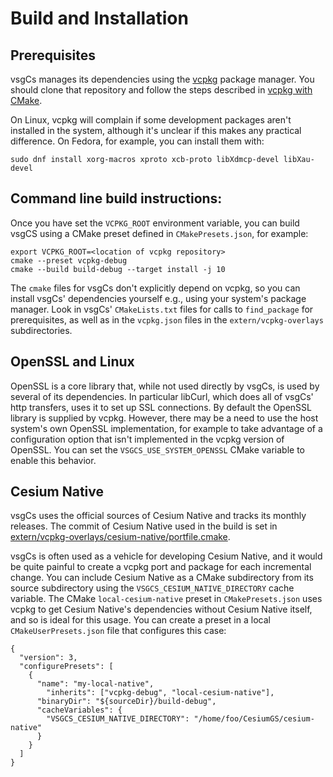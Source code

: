 # Build and Installation

## Prerequisites

vsgCs manages its dependencies using the
[vcpkg](https://github.com/microsoft/vcpkg) package manager. You
should clone that repository and follow the steps described in [vcpkg
with CMake](https://learn.microsoft.com/en-us/vcpkg/get_started/get-started?pivots=shell-bash).

On Linux, vcpkg will complain if some development packages aren't
installed in the system, although it's unclear if this makes any
practical difference. On Fedora, for example, you can install
them with:
```
sudo dnf install xorg-macros xproto xcb-proto libXdmcp-devel libXau-devel
```

## Command line build instructions:

Once you have set the `VCPKG_ROOT` environment variable, you can build
vsgCS using a CMake preset defined in `CMakePresets.json`, for example:

```
export VCPKG_ROOT=<location of vcpkg repository>
cmake --preset vcpkg-debug
cmake --build build-debug --target install -j 10
```

The `cmake` files for vsgCs don't explicitly depend on vcpkg, so you
can install vsgCs' dependencies yourself e.g., using your system's
package manager. Look in vsgCs' `CMakeLists.txt` files for calls to
`find_package` for prerequisites, as well as in the `vcpkg.json` files
in the `extern/vcpkg-overlays` subdirectories.

## OpenSSL and Linux

OpenSSL is a core library that, while not used directly by vsgCs, is
used by several of its dependencies. In particular libCurl, which does
all of vsgCs' http transfers, uses it to set up SSL connections. By
default the OpenSSL library is supplied by vcpkg. However, there may
be a need to use the host system's own OpenSSL implementation, for
example to take advantage of a configuration option that isn't
implemented in the vcpkg version of OpenSSL. You can set the
`VSGCS_USE_SYSTEM_OPENSSL` CMake variable to enable this behavior.

## Cesium Native

vsgCs uses the official sources of Cesium Native and tracks its
monthly releases. The commit of Cesium Native used in the build is set
in [extern/vcpkg-overlays/cesium-native/portfile.cmake](extern/vcpkg-overlays/cesium-native/portfile.cmake).

vsgCs is often used as a vehicle for developing Cesium Native, and it
would be quite painful to create a vcpkg port and package for each
incremental change. You can include Cesium Native as a CMake
subdirectory from its source subdirectory using the
`VSGCS_CESIUM_NATIVE_DIRECTORY` cache variable. The CMake
`local-cesium-native` preset in `CMakePresets.json` uses vcpkg to get
Cesium Native's dependencies without Cesium Native itself, and so is
ideal for this usage. You can create a preset in a local
`CMakeUserPresets.json` file that configures this case:
```
{
  "version": 3,
  "configurePresets": [
    {
      "name": "my-local-native",
        "inherits": ["vcpkg-debug", "local-cesium-native"],
      "binaryDir": "${sourceDir}/build-debug",
      "cacheVariables": {
        "VSGCS_CESIUM_NATIVE_DIRECTORY": "/home/foo/CesiumGS/cesium-native"
      }
    }
  ]
}
```

